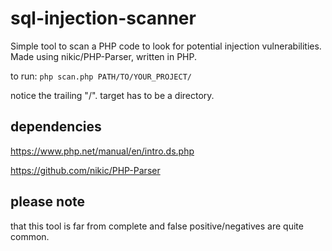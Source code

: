 # sql-injection-scanner

Simple tool to scan a PHP code to look for potential injection vulnerabilities. Made using nikic/PHP-Parser, written in PHP.

to run: `php scan.php PATH/TO/YOUR_PROJECT/`

notice the trailing "/". target has to be a directory.

## dependencies

https://www.php.net/manual/en/intro.ds.php 

https://github.com/nikic/PHP-Parser

## please note

that this tool is far from complete and false positive/negatives are quite common.
